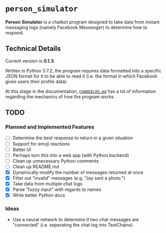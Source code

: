 # `person_simulator`

**Person Simulator** is a chatbot program designed to take data from instant
messaging logs (namely Facebook Messenger) to determine how to respond.

## Technical Details
Current version is **0.1.3**.

Written in Python 3.7.2, the program requires data formatted into a specific
JSON format for it to be able to read it (i.e. the format in which Facebook
gives users their profile data).

At this stage in the documentation, [`CHANGELOG.md`](CHANGELOG.md) has a lot of
information regarding the mechanics of how the program works.

## TODO
### Planned and Implemented Features
- [ ] Determine the best response to return in a given situation
- [ ] Support for emoji reactions
- [ ] Better UI
- [ ] Perhaps turn this into a web app (with Python backend)
- [ ] Clean up unnecessary Python comments
- [ ] Clean up README.md
- [X] Dynamically modify the number of messages returned at once
- [X] Filter out "invalid" messages (e.g. "Jay sent a photo.")
- [X] Take data from multiple chat logs
- [X] Parse "fuzzy input" with regards to names
- [X] Write better Python docs

### Ideas
- Use a neural network to determine if two chat messages are "connected"
(i.e. seperating the chat log into TextChains)
  